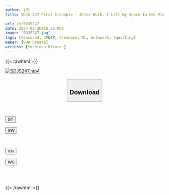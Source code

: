 ```yaml
---
author: j91
title: SDJS-247 First Creampie – After Work, I Left My Sperm In Her Pussy Until Morning At The Hotel… Mikoto Yoshioka, A 2nd Year Female Employee Of The SOD Production Department [Nuku In Overwhelming 4k Video! ]

url: /v/SDJS247
date: 2024-02-26T16:30:00Z
image: "SDJS247.jpg"
tags: [Censored, 3P&4P, Creampie, OL, Solowork, Squirting]
maker: [SOD Create]
actress: [Yoshioka Mikoto ]
---
```



{{< rawhtml >}}

<div class="video" data-videoid="a0QMQ3k9A3F0zg">
    <a href="javascript:;">
        <img src="/v/SDJS247/SDJS247.jpg" width="WIDTH" height="HEIGHT" alt="SDJS247.mp4" loading="lazy">
    </a>
</div>

<script type="text/javascript" src="https://j91.asia/asset/on-demand-st.js"></script>

<br>
  <link rel="stylesheet" href="https://j91.asia/asset/bs5.css">
  
  <center>
  <button class="btn btn-primary" type="button" data-bs-toggle="collapse" data-bs-target=".multi-collapse" aria-expanded="false" aria-controls="multiCollapseExample1 multiCollapseExample2"><h2>Download</h2></button></center>
</p>
<div class="row">
  <div class="col">
    <div class="collapse multi-collapse" id="multiCollapseExample1">
      <div class="card card-body">
	      	      <br>
<div class="buttons">  
<p><a href="https://streamtape.to/v/a0QMQ3k9A3F0zg" target="_blank"><button class="btn-hover color-3"><i class="fa fa-download"></i> ST</button></a></p>
<p><a href="https://cdnwish.com/wntc6grmbwvq" target="_blank"><button class="btn-hover color-2"><i class="fa fa-download"></i> SW</button></a></p></div>
    </div>
  </div>
</div>
  <div class="col">
    <div class="collapse multi-collapse" id="multiCollapseExample2">
      <div class="card card-body">
	      <br>
<div class="buttons">
<p><a href="https://vidhidepro.com/f/22y6ddvjbfam"><button class="btn-hover color-9"><i class="fa fa-download"></i> VH</button></a></p>
<p><a href="https://wolfstream.tv/tktex31bo4rr"><button class="btn-hover color-8"><i class="fa fa-download"></i> WS</button></a></p></div>
<br><br>
      </div>
    </div>
  </div>
</div>

{{< /rawhtml >}}